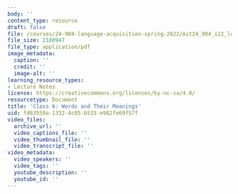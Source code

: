 ```yaml
---
body: ''
content_type: resource
draft: false
file: /courses/24-904-language-acquisition-spring-2022/mit24_904_s22_lec06.pdf
file_size: 2180947
file_type: application/pdf
image_metadata:
  caption: ''
  credit: ''
  image-alt: ''
learning_resource_types:
- Lecture Notes
license: https://creativecommons.org/licenses/by-nc-sa/4.0/
resourcetype: Document
title: 'Class 6: Words and Their Meanings'
uid: fd63550a-1332-4c05-b533-e982fe69f57f
video_files:
  archive_url: ''
  video_captions_file: ''
  video_thumbnail_file: ''
  video_transcript_file: ''
video_metadata:
  video_speakers: ''
  video_tags: ''
  youtube_description: ''
  youtube_id: ''
---
```

